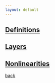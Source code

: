 ```yaml
---
layout: default
---
```


## [Definitions](definitions)

## [Layers](layers)

## [Nonlinearities](nonlinearities)

[back](cheat_sheet)
